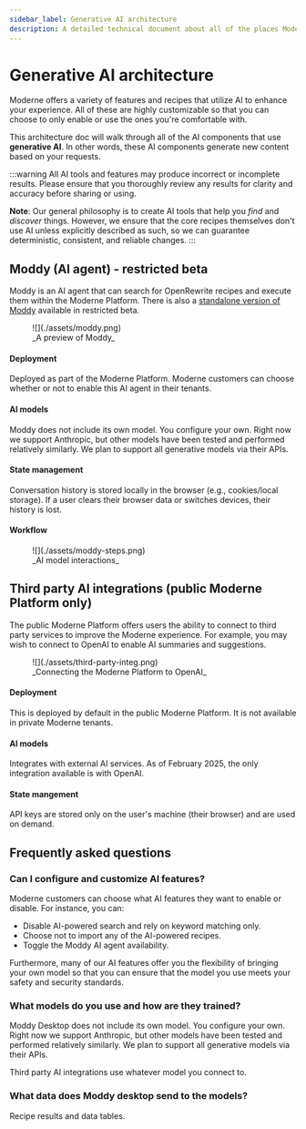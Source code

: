 ```yaml
---
sidebar_label: Generative AI architecture
description: A detailed technical document about all of the places Moderne uses generative AI.
---
```


# Generative AI architecture

Moderne offers a variety of features and recipes that utilize AI to enhance your experience. All of these are highly customizable so that you can choose to only enable or use the ones you're comfortable with.

This architecture doc will walk through all of the AI components that use **generative AI**. In other words, these AI components generate new content based on your requests.

:::warning
All AI tools and features may produce incorrect or incomplete results. Please ensure that you thoroughly review any results for clarity and accuracy before sharing or using.

**Note**: Our general philosophy is to create AI tools that help you _find_ and _discover_ things. However, we ensure that the core recipes themselves don't use AI unless explicitly described as such, so we can guarantee deterministic, consistent, and reliable changes.
:::

## Moddy (AI agent) - restricted beta

Moddy is an AI agent that can search for OpenRewrite recipes and execute them within the Moderne Platform. There is also a [standalone version of Moddy](../../../user-documentation/moderne-cli/getting-started/moddy-desktop.md) available in restricted beta.

<figure>
  ![](./assets/moddy.png)
  <figcaption>_A preview of Moddy_</figcaption>
</figure>

#### Deployment

Deployed as part of the Moderne Platform. Moderne customers can choose whether or not to enable this AI agent in their tenants.

#### AI models

Moddy does not include its own model. You configure your own. Right now we support Anthropic, but other models have been tested and performed relatively similarly. We plan to support all generative models via their APIs.

#### State management

Conversation history is stored locally in the browser (e.g., cookies/local storage). If a user clears their browser data or switches devices, their history is lost.

#### Workflow

<figure>
  ![](./assets/moddy-steps.png)
  <figcaption>_AI model interactions_</figcaption>
</figure>

## Third party AI integrations (public Moderne Platform only)

The public Moderne Platform offers users the ability to connect to third party services to improve the Moderne experience. For example, you may wish to connect to OpenAI to enable AI summaries and suggestions.

<figure>
  ![](./assets/third-party-integ.png)
  <figcaption>_Connecting the Moderne Platform to OpenAI_</figcaption>
</figure>

#### Deployment

This is deployed by default in the public Moderne Platform. It is not available in private Moderne tenants.

#### AI models

Integrates with external AI services. As of February 2025, the only integration available is with OpenAI.

#### State mangement

API keys are stored only on the user's machine (their browser) and are used on demand.

## Frequently asked questions

### Can I configure and customize AI features?

Moderne customers can choose what AI features they want to enable or disable. For instance, you can:

* Disable AI-powered search and rely on keyword matching only.
* Choose not to import any of the AI-powered recipes.
* Toggle the Moddy AI agent availability.

Furthermore, many of our AI features offer you the flexibility of bringing your own model so that you can ensure that the model you use meets your safety and security standards.

### What models do you use and how are they trained?

Moddy Desktop does not include its own model. You configure your own. Right now we support Anthropic, but other models have been tested and performed relatively similarly. We plan to support all generative models via their APIs.

Third party AI integrations use whatever model you connect to.

### What data does Moddy desktop send to the models?

Recipe results and data tables.
